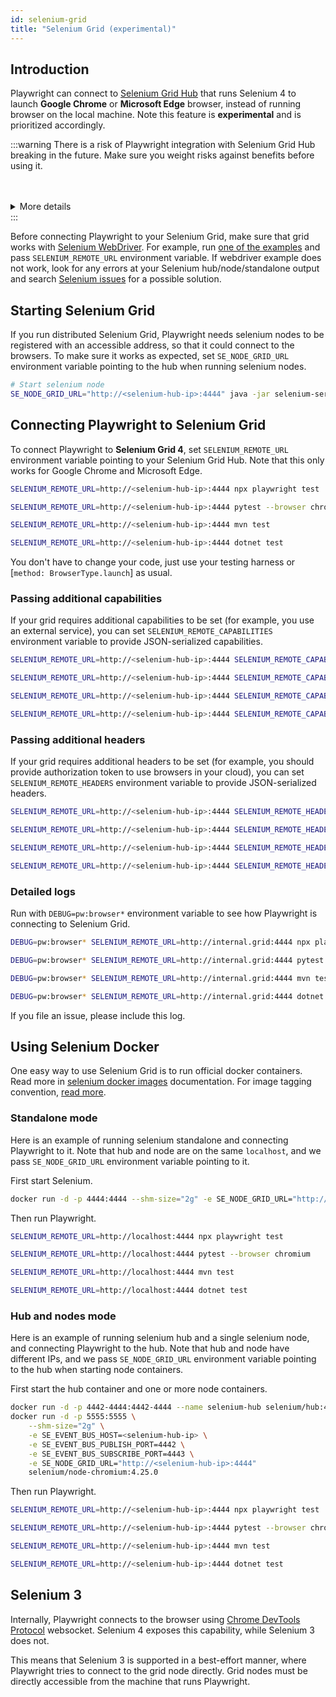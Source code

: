 ```yaml
---
id: selenium-grid
title: "Selenium Grid (experimental)"
---
```


## Introduction

Playwright can connect to [Selenium Grid Hub](https://www.selenium.dev/documentation/grid/) that runs Selenium 4 to launch **Google Chrome** or **Microsoft Edge** browser, instead of running browser on the local machine. Note this feature is **experimental** and is prioritized accordingly.

:::warning
There is a risk of Playwright integration with Selenium Grid Hub breaking in the future. Make sure you weight risks against benefits before using it.

<br />
<br />
<details>
<summary>
<span style={{textTransform:'uppercase',fontSize:'smaller',fontWeight:'bold',opacity:'0.6'}}>More details</span>
</summary>

Internally, Playwright connects to the browser using [Chrome DevTools Protocol](https://chromedevtools.github.io/devtools-protocol/) websocket. Selenium 4 currently exposes this capability. However, this [might not be the case in the future](https://github.com/SeleniumHQ/selenium/issues/11590#issuecomment-1436113950). If Selenium drops this capability, Playwright will stop working with it.
</details>
:::

Before connecting Playwright to your Selenium Grid, make sure that grid works with [Selenium WebDriver](https://www.selenium.dev/documentation/webdriver/). For example, run [one of the examples](https://github.com/SeleniumHQ/selenium/tree/trunk/javascript/node/selenium-webdriver/example) and pass `SELENIUM_REMOTE_URL` environment variable. If webdriver example does not work, look for any errors at your Selenium hub/node/standalone output and search [Selenium issues](https://github.com/SeleniumHQ/selenium/issues) for a possible solution.

## Starting Selenium Grid

If you run distributed Selenium Grid, Playwright needs selenium nodes to be registered with an accessible address, so that it could connect to the browsers. To make sure it works as expected, set `SE_NODE_GRID_URL` environment variable pointing to the hub when running selenium nodes.

```bash
# Start selenium node
SE_NODE_GRID_URL="http://<selenium-hub-ip>:4444" java -jar selenium-server-<version>.jar node
```

## Connecting Playwright to Selenium Grid

To connect Playwright to **Selenium Grid 4**, set `SELENIUM_REMOTE_URL` environment variable pointing to your Selenium Grid Hub. Note that this only works for Google Chrome and Microsoft Edge.

```bash js
SELENIUM_REMOTE_URL=http://<selenium-hub-ip>:4444 npx playwright test
```

```bash python
SELENIUM_REMOTE_URL=http://<selenium-hub-ip>:4444 pytest --browser chromium
```

```bash java
SELENIUM_REMOTE_URL=http://<selenium-hub-ip>:4444 mvn test
```

```bash csharp
SELENIUM_REMOTE_URL=http://<selenium-hub-ip>:4444 dotnet test
```

You don't have to change your code, just use your testing harness or [`method: BrowserType.launch`] as usual.

### Passing additional capabilities

If your grid requires additional capabilities to be set (for example, you use an external service), you can set `SELENIUM_REMOTE_CAPABILITIES` environment variable to provide JSON-serialized capabilities.

```bash js
SELENIUM_REMOTE_URL=http://<selenium-hub-ip>:4444 SELENIUM_REMOTE_CAPABILITIES="{'mygrid:options':{os:'windows',username:'John',password:'secure'}}" npx playwright test
```

```bash python
SELENIUM_REMOTE_URL=http://<selenium-hub-ip>:4444 SELENIUM_REMOTE_CAPABILITIES="{'mygrid:options':{os:'windows',username:'John',password:'secure'}}" pytest --browser chromium
```

```bash java
SELENIUM_REMOTE_URL=http://<selenium-hub-ip>:4444 SELENIUM_REMOTE_CAPABILITIES="{'mygrid:options':{os:'windows',username:'John',password:'secure'}}" mvn test
```

```bash csharp
SELENIUM_REMOTE_URL=http://<selenium-hub-ip>:4444 SELENIUM_REMOTE_CAPABILITIES="{'mygrid:options':{os:'windows',username:'John',password:'secure'}}" dotnet test
```

### Passing additional headers

If your grid requires additional headers to be set (for example, you should provide authorization token to use browsers in your cloud), you can set `SELENIUM_REMOTE_HEADERS` environment variable to provide JSON-serialized headers.

```bash js
SELENIUM_REMOTE_URL=http://<selenium-hub-ip>:4444 SELENIUM_REMOTE_HEADERS="{'Authorization':'Basic b64enc'}" npx playwright test
```

```bash python
SELENIUM_REMOTE_URL=http://<selenium-hub-ip>:4444 SELENIUM_REMOTE_HEADERS="{'Authorization':'Basic b64enc'}" pytest --browser chromium
```

```bash java
SELENIUM_REMOTE_URL=http://<selenium-hub-ip>:4444 SELENIUM_REMOTE_HEADERS="{'Authorization':'Basic b64enc'}" mvn test
```

```bash csharp
SELENIUM_REMOTE_URL=http://<selenium-hub-ip>:4444 SELENIUM_REMOTE_HEADERS="{'Authorization':'Basic b64enc'}" dotnet test
```

### Detailed logs

Run with `DEBUG=pw:browser*` environment variable to see how Playwright is connecting to Selenium Grid.

```bash js
DEBUG=pw:browser* SELENIUM_REMOTE_URL=http://internal.grid:4444 npx playwright test
```

```bash python
DEBUG=pw:browser* SELENIUM_REMOTE_URL=http://internal.grid:4444 pytest --browser chromium
```

```bash java
DEBUG=pw:browser* SELENIUM_REMOTE_URL=http://internal.grid:4444 mvn test
```

```bash csharp
DEBUG=pw:browser* SELENIUM_REMOTE_URL=http://internal.grid:4444 dotnet test
```

If you file an issue, please include this log.



## Using Selenium Docker

One easy way to use Selenium Grid is to run official docker containers. Read more in [selenium docker images](https://github.com/SeleniumHQ/docker-selenium) documentation. For image tagging convention, [read more](https://github.com/SeleniumHQ/docker-selenium/wiki/Tagging-Convention#selenium-grid-4x-and-above).

### Standalone mode

Here is an example of running selenium standalone and connecting Playwright to it. Note that hub and node are on the same `localhost`, and we pass `SE_NODE_GRID_URL` environment variable pointing to it.

First start Selenium.

```bash
docker run -d -p 4444:4444 --shm-size="2g" -e SE_NODE_GRID_URL="http://localhost:4444" selenium/standalone-chromium:latest
```

Then run Playwright.

```bash js
SELENIUM_REMOTE_URL=http://localhost:4444 npx playwright test
```

```bash python
SELENIUM_REMOTE_URL=http://localhost:4444 pytest --browser chromium
```

```bash java
SELENIUM_REMOTE_URL=http://localhost:4444 mvn test
```

```bash csharp
SELENIUM_REMOTE_URL=http://localhost:4444 dotnet test
```

### Hub and nodes mode

Here is an example of running selenium hub and a single selenium node, and connecting Playwright to the hub. Note that hub and node have different IPs, and we pass `SE_NODE_GRID_URL` environment variable pointing to the hub when starting node containers.

First start the hub container and one or more node containers.

```bash
docker run -d -p 4442-4444:4442-4444 --name selenium-hub selenium/hub:4.25.0
docker run -d -p 5555:5555 \
    --shm-size="2g" \
    -e SE_EVENT_BUS_HOST=<selenium-hub-ip> \
    -e SE_EVENT_BUS_PUBLISH_PORT=4442 \
    -e SE_EVENT_BUS_SUBSCRIBE_PORT=4443 \
    -e SE_NODE_GRID_URL="http://<selenium-hub-ip>:4444"
    selenium/node-chromium:4.25.0
```

Then run Playwright.

```bash js
SELENIUM_REMOTE_URL=http://<selenium-hub-ip>:4444 npx playwright test
```

```bash python
SELENIUM_REMOTE_URL=http://<selenium-hub-ip>:4444 pytest --browser chromium
```

```bash java
SELENIUM_REMOTE_URL=http://<selenium-hub-ip>:4444 mvn test
```

```bash csharp
SELENIUM_REMOTE_URL=http://<selenium-hub-ip>:4444 dotnet test
```


## Selenium 3

Internally, Playwright connects to the browser using [Chrome DevTools Protocol](https://chromedevtools.github.io/devtools-protocol/) websocket. Selenium 4 exposes this capability, while Selenium 3 does not.

This means that Selenium 3 is supported in a best-effort manner, where Playwright tries to connect to the grid node directly. Grid nodes must be directly accessible from the machine that runs Playwright.
